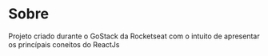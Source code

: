 # Sobre
Projeto criado durante o GoStack da Rocketseat com o intuito de apresentar os princípais coneitos do ReactJs
